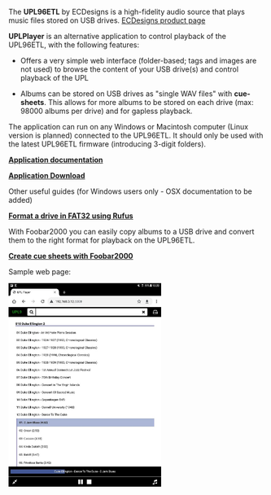 
The **UPL96ETL** by ECDesigns is a high-fidelity audio source that plays music files stored on USB drives.  [ECDesigns product page](https://www.ecdesigns.nl/en/blog/upl96etl)

**UPLPlayer** is an alternative application to control playback of the UPL96ETL, with the following features:

- Offers a very simple web interface (folder-based; tags and images are not used) to browse the content of your USB drive(s) and control playback of the UPL

- Albums can be stored on USB drives as "single WAV files" with **cue-sheets**. This allows for more albums to be stored on each drive (max: 98000 albums per drive) and for gapless playback.

The application can run on any Windows or Macintosh computer (Linux version is planned) connected to the UPL96ETL. It should only be used with the latest UPL96ETL firmware (introducing 3-digit folders).

**[Application documentation](./UPLPlayer.pdf)**

**[Application Download](https://drive.google.com/drive/folders/1w9G3euD2XyKdjl2znDo2AxkBYdmLkoP0?usp=sharing)**

Other useful guides (for Windows users only - OSX documentation to be added)

**[Format a drive in FAT32 using Rufus](./Rufus.pdf)**

With Foobar2000 you can easily copy albums to a USB drive and convert them to the right format for playback on the UPL96ETL. 

 

**[Create cue sheets with Foobar2000](./Foobar.pdf)**


Sample web page:

<img src="./UPLPlayer.jpg" alt="drawing" width="300"/>

